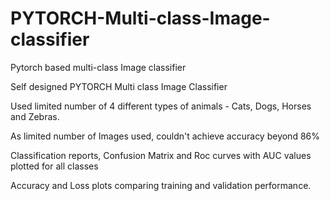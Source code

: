 # PYTORCH-Multi-class-Image-classifier
Pytorch based multi-class Image classifier

Self designed PYTORCH Multi class Image Classifier

Used limited number of 4 different types of animals - Cats, Dogs, Horses and Zebras.

As limited number of Images used, couldn't achieve accuracy beyond 86%

Classification reports, Confusion Matrix and Roc curves with AUC values plotted for all classes

Accuracy and Loss plots comparing training and validation performance.
